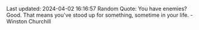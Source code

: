Last updated: 2024-04-02 16:16:57
Random Quote: You have enemies? Good. That means you've stood up for something, sometime in your life. - Winston Churchill